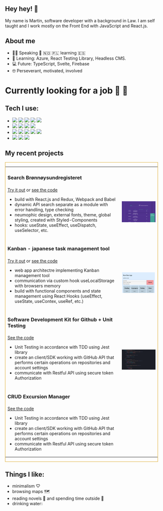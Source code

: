 ## **Hey hey!** 👋

My name is Martin, software developer with a background in Law. I am self taught and I work mostly on the Front End with JavaScript and React.js.

## About me
- 👨‍💻 Speaking 🏴󠁧󠁢󠁥󠁮󠁧󠁿  🇳🇴  🇵🇱 learning 🇪🇸
- 🌱 Learning: Azure, React Testing Library, Headless CMS.
- 💻 Future: TypeScript, Svelte, Firebase
- 🤓 Perseverant, motivated, involved

# Currently looking for a job 💼 🤗

## Tech I use:

- <img src="https://img.shields.io/badge/JavaScript-goldenrod?logo=JavaScript&logoColor=white&style=flat-square"> <img src="https://img.shields.io/badge/HTML5-lightblue?logo=html5&style=flat-square&logoColor=orange"> <img src="https://img.shields.io/badge/CSS-pink?logo=css3&style=flat-square&logoColor=blue"> <img src="https://img.shields.io/badge/React.js-blue?logo=React&style=flat-square&logoColor=white"> <img src="https://img.shields.io/badge/Redux-violet?logo=redux&style=flat-square&logoColor=white">
-   <img src="https://img.shields.io/badge/React.Router-indianred?logo=React Router&style=flat-square&logoColor=white"> <img src="https://img.shields.io/badge/Jest-firebrick?logo=jest&style=flat-square&logoColor=white"> <img src="https://img.shields.io/badge/Styled components-hotpink?logo=Styled-components&style=flat-square&logoColor=purple"> <img src="https://img.shields.io/badge/JSON-black?logo=JSON&style=flat-square&logoColor=white">
- <img src="https://img.shields.io/badge/npm.js-red?logo=npm&style=flat-square&logoColor=red"> <img src="https://img.shields.io/badge/Webpack-blue?logo=Webpack&style=flat-square&logoColor=white"> <img src="https://img.shields.io/badge/Node.js-darkgreen?logo=Node.js&style=flat-square&logoColor=white"> <img src="https://img.shields.io/badge/Sass-hotpink?logo=sass&style=flat-square&logoColor=white"> <img src="https://img.shields.io/badge/Bootstrap4-darkviolet?logo=Bootstrap&style=flat-square&logoColor=white">  
- <img src="https://img.shields.io/badge/Git-black?logo=Git&style=flat-square&logoColor=white"> <img src="https://img.shields.io/badge/GitHub-white?logo=Github&style=flat-square&logoColor=black"> <img src="https://img.shields.io/badge/Markdown-darkblue?logo=Markdown&style=flat-square&logoColor=white">


## My recent projects
<div style="border: 1px solid goldenrod">
<table>
  <tr>
    <td><h3>Search Brønnøysundregisteret</h3></td>
    <td><br></td>
  </tr>
  <tr>
    <td>
        <a href="https://mlvrkhn.github.io/bluebird-api/" alt="try_api">Try it out</a>
        or
        <a href="https://github.com/mlvrkhn/bluebird-api" alt="code_api">see the code</a>
      <ul>
        <li>build with React.js and Redux, Webpack and Babel</li>
        <li>dynamic API search separate as a module with error handling, type checking</li>
        <li>neumophic design, external fonts, theme, global styling, created with Styled-Components</li>
        <li>hooks: useState, useEffect, useDispatch, useSelector, etc.</li>
      </ul>
    </td>
    <td><img src="brreg_preview.png" alt="brreg_preview" width="300px" height="auto"></td>
  </tr>

  <tr>
    <td><h3>Kanban - japanese task management tool</h3></td>
    <td></td>
  </tr>
  <tr>
    <td>
        <a href="https://mlvrkhn.github.io/kanban_task_management_app" alt="kanban-try">Try it out</a>
        or
        <a href="https://github.com/mlvrkhn/kanban_task_management_app/tree/master/kan-ban-san" alt="kanban-code">see the code</a>
      <ul>
        <li>web app architectre implementing Kanban management tool</li>
        <li>communication via custom hook useLocalStorage with browsers memory</li>
        <li>build with functional components and state management using React Hooks (useEffect, useState, useContex, useRef, etc.)</li>
      </ul>
    </td>
    <td><img src="Screenshot.png" alt="ScreenshotKanban" width="400px" height="auto"></td>
  </tr>

  <tr>
    <td><h3>Software Development Kit for Github + Unit Testing</h3></td>
    <td></td>
  </tr>
  <tr>
    <td>
        <a href="https://github.com/mlvrkhn/SDK_GitHub_UnitTesting" alt="sdk_code">See the code</a>
      <ul>
        <li>Unit Testing in accordance with TDD using Jest library</li>
        <li>create an client/SDK working with GitHub API that performs certain operations on repositories and account settings</li>
        <li>communicate with Restful API using secure token Authorization</li>
      </ul>
    </td>
    <td><img src="testing-tests.png" alt="testing-tests" width="400px" height="auto"></td>
  </tr>

  <tr>
    <td><h3>CRUD Excursion Manager</h3></td>
    <td></td>
  </tr>
  <tr>
    <td>
        <a href="https://github.com/mlvrkhn/excursion_manager" alt="github_crud">See the code</a>
      <ul>
        <li>Unit Testing in accordance with TDD using Jest library</li>
        <li>create an client/SDK working with GitHub API that performs certain operations on repositories and account settings</li>
        <li>communicate with Restful API using secure token Authorization</li>
      </ul>
    </td>
  </tr>
</table>
</div>


## Things I like:
- minimalism ♡
- browsing maps 🗺
- reading novels 📙 and spending time outside 🌳
- drinking water💧
